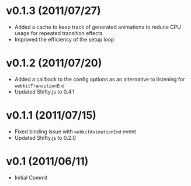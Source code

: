 # v0.1.3 (2011/07/27)

- Added a cache to keep track of generated animations to reduce CPU usage for repeated transition effects
- Improved the efficiency of the setup loop

# v0.1.2 (2011/07/20)

- Added a callback to the config options as an alternative to listening for `webkitTransitionEnd`
- Updated Shifty.js to 0.4.1

# v0.1.1 (2011/07/15)

- Fixed binding issue with `webkitAnimationEnd` event
- Updated Shifty.js to 0.2.0

# v0.1 (2011/06/11)

- Initial Commit